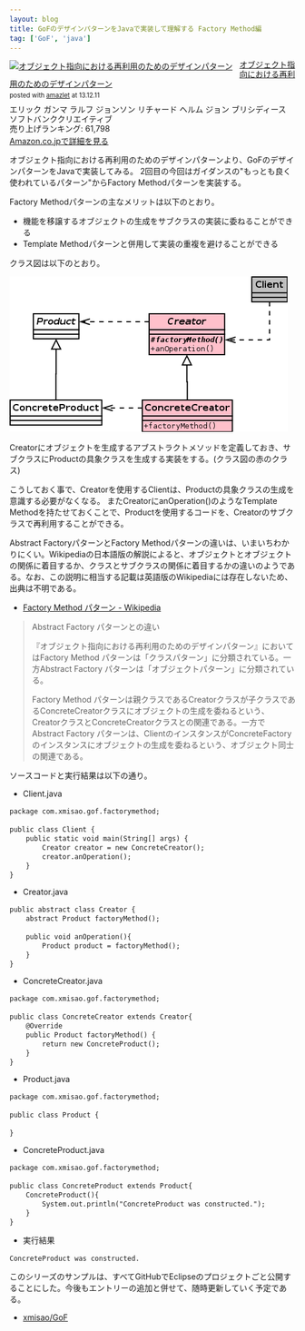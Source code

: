 ```yaml
---
layout: blog
title: GoFのデザインパターンをJavaで実装して理解する Factory Method編
tag: ['GoF', 'java']
---
```




<div class="amazlet-box" style="margin-bottom:0px;"><div class="amazlet-image" style="float:left;margin:0px 12px 1px 0px;"><a href="http://www.amazon.co.jp/exec/obidos/ASIN/4797311126/xmisao-22/ref=nosim/" name="amazletlink" target="_blank"><img src="http://ecx.images-amazon.com/images/I/418CWTjHAFL._SL160_.jpg" alt="オブジェクト指向における再利用のためのデザインパターン" style="border: none;" /></a></div><div class="amazlet-info" style="line-height:120%; margin-bottom: 10px"><div class="amazlet-name" style="margin-bottom:10px;line-height:120%"><a href="http://www.amazon.co.jp/exec/obidos/ASIN/4797311126/xmisao-22/ref=nosim/" name="amazletlink" target="_blank">オブジェクト指向における再利用のためのデザインパターン</a><div class="amazlet-powered-date" style="font-size:80%;margin-top:5px;line-height:120%">posted with <a href="http://www.amazlet.com/" title="amazlet" target="_blank">amazlet</a> at 13.12.11</div></div><div class="amazlet-detail">エリック ガンマ ラルフ ジョンソン リチャード ヘルム ジョン ブリシディース <br />ソフトバンククリエイティブ <br />売り上げランキング: 61,798<br /></div><div class="amazlet-sub-info" style="float: left;"><div class="amazlet-link" style="margin-top: 5px"><a href="http://www.amazon.co.jp/exec/obidos/ASIN/4797311126/xmisao-22/ref=nosim/" name="amazletlink" target="_blank">Amazon.co.jpで詳細を見る</a></div></div></div><div class="amazlet-footer" style="clear: left"></div></div>

オブジェクト指向における再利用のためのデザインパターンより、GoFのデザインパターンをJavaで実装してみる。
2回目の今回はガイダンスの"もっとも良く使われているパターン"からFactory Methodパターンを実装する。

Factory Methodパターンの主なメリットは以下のとおり。

- 機能を移譲するオブジェクトの生成をサブクラスの実装に委ねることができる
- Template Methodパターンと併用して実装の重複を避けることができる

クラス図は以下のとおり。

![Factory Method](/assets/2013_12_16_gof_factorymethod.png)

Creatorにオブジェクトを生成するアブストラクトメソッドを定義しておき、サブクラスにProductの具象クラスを生成する実装をする。(クラス図の赤のクラス)

こうしておく事で、Creatorを使用するClientは、Productの具象クラスの生成を意識する必要がなくなる。
またCreatorにanOperation()のようなTemplate Methodを持たせておくことで、Productを使用するコードを、Creatorのサブクラスで再利用することができる。

Abstract FactoryパターンとFactory Methodパターンの違いは、いまいちわかりにくい。Wikipediaの日本語版の解説によると、オブジェクトとオブジェクトの関係に着目するか、クラスとサブクラスの関係に着目するかの違いのようである。なお、この説明に相当する記載は英語版のWikipediaには存在しないため、出典は不明である。

- [Factory Method パターン - Wikipedia](http://ja.wikipedia.org/wiki/Factory_Method_%E3%83%91%E3%82%BF%E3%83%BC%E3%83%B3)

>Abstract Factory パターンとの違い
>
>『オブジェクト指向における再利用のためのデザインパターン』においてはFactory Method パターンは「クラスパターン」に分類されている。一方Abstract Factory パターンは「オブジェクトパターン」に分類されている。
>
>Factory Method パターンは親クラスであるCreatorクラスが子クラスであるConcreteCreatorクラスにオブジェクトの生成を委ねるという、CreatorクラスとConcreteCreatorクラスとの関連である。一方でAbstract Factory パターンは、ClientのインスタンスがConcreteFactoryのインスタンスにオブジェクトの生成を委ねるという、オブジェクト同士の関連である。

ソースコードと実行結果は以下の通り。

- Client.java

~~~~
package com.xmisao.gof.factorymethod;

public class Client {
	public static void main(String[] args) {
		Creator creator = new ConcreteCreator();
		creator.anOperation();
	}
}
~~~~

- Creator.java

~~~~
public abstract class Creator {
	abstract Product factoryMethod();
	
	public void anOperation(){
		Product product = factoryMethod();
	}
}
~~~~

- ConcreteCreator.java

~~~~
package com.xmisao.gof.factorymethod;

public class ConcreteCreator extends Creator{
	@Override
	public Product factoryMethod() {
		return new ConcreteProduct();
	}
}
~~~~

- Product.java

~~~~
package com.xmisao.gof.factorymethod;

public class Product {

}
~~~~

- ConcreteProduct.java

~~~~
package com.xmisao.gof.factorymethod;

public class ConcreteProduct extends Product{
	ConcreteProduct(){
		System.out.println("ConcreteProduct was constructed.");
	}
}
~~~~

- 実行結果

~~~~
ConcreteProduct was constructed.
~~~~

このシリーズのサンプルは、すべてGitHubでEclipseのプロジェクトごと公開することにした。今後もエントリーの追加と併せて、随時更新していく予定である。

- [xmisao/GoF](https://github.com/xmisao/GoF)

